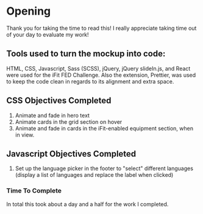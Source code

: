 # Opening

Thank you for taking the time to read this! I really appreciate taking time out of your day to evaluate my work!

## Tools used to turn the mockup into code:

HTML, CSS, Javascript, Sass (SCSS), jQuery, jQuery slideIn.js, and React were used for the iFit FED Challenge. Also the extension, Prettier, was used to keep the code clean in regards to its alignment and extra space.

## CSS Objectives Completed

1. Animate and fade in hero text
2. Animate cards in the grid section on hover
3. Animate and fade in cards in the iFit-enabled equipment section, when in view.

## Javascript Objectives Completed

1. Set up the language picker in the footer to "select" different languages (display a list of languages and replace the label when clicked)

### Time To Complete

In total this took about a day and a half for the work I completed.
